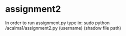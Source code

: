 # assignment2
In order to run assignment.py type in: sudo python /acalma1/assignment2.py (username) (shadow file path)
